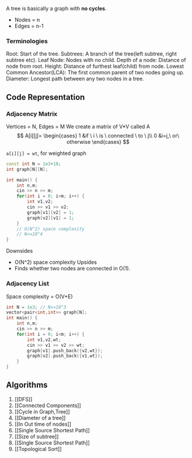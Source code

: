 A tree is basically a graph with **no cycles**.
- Nodes = n
- Edges = n-1

### Terminologies
Root: Start of the tree.
Subtrees: A branch of the tree(left subtree, right subtree etc).
Leaf Node: Nodes with no child.
Depth of a node: Distance of node from root.
Height: Distance of furthest leaf(child) from node.
Lowest Common Ancestor(LCA): The first common parent of two nodes going up.
Diameter: Longest path between any two nodes in a tree.
## Code Representation

### Adjacency Matrix
Vertices = N, Edges = M
We create a matrix of V\*V called A
$$
A[i][j]=
\begin{cases}
1 &if \ i \ is \ connected \ to \ j\\
0 &i=j,\ or\ otherwise
\end{cases}
$$


`a[i][j] = wt`, for weighted graph

```cpp
const int N = 1e3+10;
int graph[N][N];

int main() {
	int n,m;
	cin >> n >> m;
	for(int i = 0; i<m; i++) {
		int v1,v2;
		cin >> v1 >> v2;
		graph[v1][v2] = 1;
		graph[v2][v1] = 1;
	}
	// O(N^2) space complexity
	// N<=10^4
}
```

Downsides
- O(N^2) space complexity
Upsides
- Finds whether two nodes are connected in O(1).
### Adjacency List

Space complexity = O(V+E)

```cpp
int N = 1e3; // N<=10^3
vector<pair<int,int>> graph[N];
int main() {
	int n,m;
	cin >> n >> m;
	for(int i = 0; i<m; i++) {
		int v1,v2,wt;
		cin >> v1 >> v2 >> wt;
		graph[v1].push_back({v2,wt});
		graph[v2].push_back({v1,wt});
	}
}
```

## Algorithms

1. [[DFS]]
2. [[Connected Components]]
3. [[Cycle in Graph,Tree]]
4. [[Diameter of a tree]]
5. [[In Out time of nodes]]
6. [[Single Source Shortest Path]]
7. [[Size of subtree]]
8. [[Single Source Shortest Path]]
9. [[Topological Sort]] 




